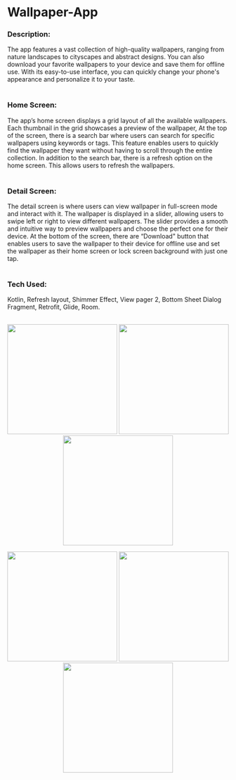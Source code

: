 # Wallpaper-App

### Description:<br>
The app features a vast collection of high-quality wallpapers, ranging from nature landscapes to cityscapes and abstract designs. You can also download your favorite wallpapers to your device and save them for offline use. With its easy-to-use interface, you can quickly change your phone's appearance and personalize it to your taste.
<br>
<br>

### Home Screen:<br>
The app’s home screen displays a grid layout of all the available wallpapers. Each thumbnail in the grid showcases a preview of the wallpaper, At the top of the screen, there is a search bar where users can search for specific wallpapers using keywords or tags. This feature enables users to quickly find the wallpaper they want without having to scroll through the entire collection. In addition to the search bar, there is a refresh option on the home screen. This allows users to refresh the wallpapers.
<br>
<br>

### Detail Screen:<br>
The detail screen is where users can view wallpaper in full-screen mode and interact with it. The wallpaper is displayed in a slider, allowing users to swipe left or right to view different wallpapers. The slider provides a smooth and intuitive way to preview wallpapers and choose the perfect one for their device. At the bottom of the screen, there are “Download" button that enables users to save the wallpaper to their device for offline use and set the wallpaper as their home screen or lock screen background with just one tap.
<br>
<br>

### Tech Used: <br>
Kotlin, Refresh layout, Shimmer Effect, View pager 2, Bottom Sheet Dialog Fragment, Retrofit, Glide, Room.
<br>
<br>
<!-- ![shimmer effect](https://user-images.githubusercontent.com/100696254/216515441-f5ecb8a0-f57f-4446-8c38-d953fddc3cf2.jpg) -->
<p align="center">
  <img src="https://user-images.githubusercontent.com/100696254/216515441-f5ecb8a0-f57f-4446-8c38-d953fddc3cf2.jpg" width="250">
  <img src="https://user-images.githubusercontent.com/100696254/216515374-05976dce-28ea-4eef-9b57-ac507681a40d.jpg" width="250">
  <img src="https://user-images.githubusercontent.com/100696254/216515418-2fc06bb7-c631-45d0-995b-0d3dc69dff0a.jpg" width="250">
</p> 

<p align="center">
  <img src="https://user-images.githubusercontent.com/100696254/216515434-9dad6969-40bb-459f-8402-1a2ce64dd66a.jpg" width="250">
  <img src="https://user-images.githubusercontent.com/100696254/216517960-df6b2c52-e075-4e84-936d-650d8f368356.jpg" width="250">
  <img src="https://user-images.githubusercontent.com/100696254/216515469-6b879e1b-4435-40a8-a120-fde0c17ff2f8.jpg" width="250">
</p> 

